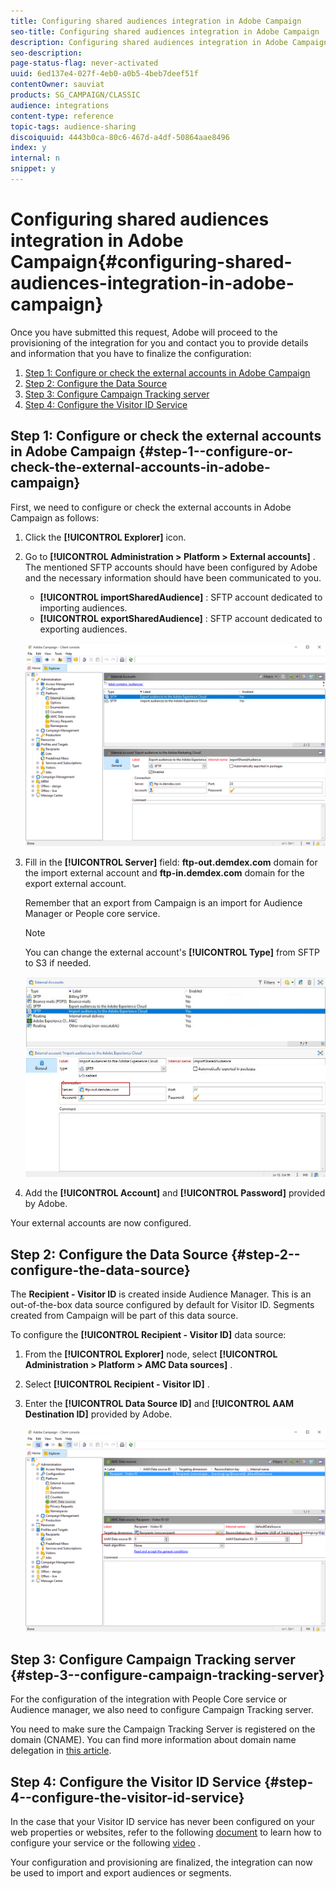 ```yaml
---
title: Configuring shared audiences integration in Adobe Campaign
seo-title: Configuring shared audiences integration in Adobe Campaign
description: Configuring shared audiences integration in Adobe Campaign
seo-description: 
page-status-flag: never-activated
uuid: 6ed137e4-027f-4eb0-a0b5-4beb7deef51f
contentOwner: sauviat
products: SG_CAMPAIGN/CLASSIC
audience: integrations
content-type: reference
topic-tags: audience-sharing
discoiquuid: 4443b0ca-80c6-467d-a4df-50864aae8496
index: y
internal: n
snippet: y
---
```


# Configuring shared audiences integration in Adobe Campaign{#configuring-shared-audiences-integration-in-adobe-campaign}

Once you have submitted this request, Adobe will proceed to the provisioning of the integration for you and contact you to provide details and information that you have to finalize the configuration:

1. [Step 1: Configure or check the external accounts in Adobe Campaign](../../integrations/using/configuring-shared-audiences-integration-in-adobe-campaign.md#step-1--configure-or-check-the-external-accounts-in-adobe-campaign)
1. [Step 2: Configure the Data Source](../../integrations/using/configuring-shared-audiences-integration-in-adobe-campaign.md#step-2--configure-the-data-source)
1. [Step 3: Configure Campaign Tracking server](../../integrations/using/configuring-shared-audiences-integration-in-adobe-campaign.md#step-3--configure-campaign-tracking-server)
1. [Step 4: Configure the Visitor ID Service](../../integrations/using/configuring-shared-audiences-integration-in-adobe-campaign.md#step-4--configure-the-visitor-id-service)

## Step 1: Configure or check the external accounts in Adobe Campaign {#step-1--configure-or-check-the-external-accounts-in-adobe-campaign}

First, we need to configure or check the external accounts in Adobe Campaign as follows:

1. Click the **[!UICONTROL Explorer]** icon.
1. Go to **[!UICONTROL Administration > Platform > External accounts]** . The mentioned SFTP accounts should have been configured by Adobe and the necessary information should have been communicated to you.

    * **[!UICONTROL importSharedAudience]** : SFTP account dedicated to importing audiences.
    * **[!UICONTROL exportSharedAudience]** : SFTP account dedicated to exporting audiences.

   ![](assets/aam_config_1.png)

1. Fill in the **[!UICONTROL Server]** field: **ftp-out.demdex.com** domain for the import external account and **ftp-in.demdex.com** domain for the export external account.

   Remember that an export from Campaign is an import for Audience Manager or People core service.

   >[!NOTE]
   >
   >You can change the external account's **[!UICONTROL Type]** from SFTP to S3 if needed.

   ![](assets/aam_config_2.png)

1. Add the **[!UICONTROL Account]** and **[!UICONTROL Password]** provided by Adobe.

Your external accounts are now configured.

## Step 2: Configure the Data Source {#step-2--configure-the-data-source}

The **Recipient - Visitor ID** is created inside Audience Manager. This is an out-of-the-box data source configured by default for Visitor ID. Segments created from Campaign will be part of this data source.

To configure the **[!UICONTROL Recipient - Visitor ID]** data source:

1. From the **[!UICONTROL Explorer]** node, select **[!UICONTROL Administration > Platform > AMC Data sources]** .
1. Select **[!UICONTROL Recipient - Visitor ID]** .
1. Enter the **[!UICONTROL Data Source ID]** and **[!UICONTROL AAM Destination ID]** provided by Adobe.

   ![](assets/aam_config_3.png)

## Step 3: Configure Campaign Tracking server {#step-3--configure-campaign-tracking-server}

For the configuration of the integration with People Core service or Audience manager, we also need to configure Campaign Tracking server.

You need to make sure the Campaign Tracking Server is registered on the domain (CNAME). You can find more information about domain name delegation in [this article](https://helpx.adobe.com/campaign/kb/domain-name-delegation.md).

## Step 4: Configure the Visitor ID Service {#step-4--configure-the-visitor-id-service}

In the case that your Visitor ID service has never been configured on your web properties or websites, refer to the following [document](https://marketing.adobe.com/resources/help/en_US/mcvid/mcvid-setup-aam-analytics.md) to learn how to configure your service or the following [video](https://helpx.adobe.com/marketing-cloud/how-to/email-marketing.md#step-two) .

Your configuration and provisioning are finalized, the integration can now be used to import and export audiences or segments.
